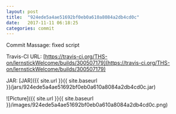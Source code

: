 ```yaml
---
layout: post
title:  "924ede5a4ae51692bf0eb0a610a8084a2db4cd0c"
date:   2017-11-11 06:18:25
categories: commit
---
```


Commit Massage: fixed script  

Travis-CI URL: [https://travis-ci.org/THS-on/lernstickWelcome/builds/300507179](https://travis-ci.org/THS-on/lernstickWelcome/builds/300507179)

JAR: [JAR]({{ site.url }}{{ site.baseurl }}/jars/924ede5a4ae51692bf0eb0a610a8084a2db4cd0c.jar)

![Picture]({{ site.url }}{{ site.baseurl }}/images/924ede5a4ae51692bf0eb0a610a8084a2db4cd0c.png)

